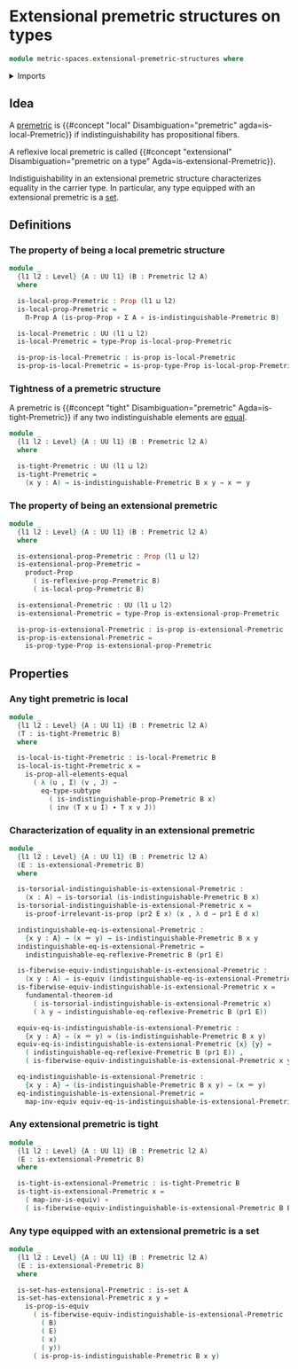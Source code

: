 # Extensional premetric structures on types

```agda
module metric-spaces.extensional-premetric-structures where
```

<details><summary>Imports</summary>

```agda
open import elementary-number-theory.positive-rational-numbers

open import foundation.dependent-pair-types
open import foundation.equivalences
open import foundation.function-types
open import foundation.fundamental-theorem-of-identity-types
open import foundation.identity-types
open import foundation.propositions
open import foundation.sets
open import foundation.subtypes
open import foundation.torsorial-type-families
open import foundation.transport-along-identifications
open import foundation.universe-levels

open import metric-spaces.premetric-structures
open import metric-spaces.reflexive-premetric-structures
```

</details>

## Idea

A [premetric](metric-spaces.premetric-structures.md) is
{{#concept "local" Disambiguation="premetric" agda=is-local-Premetric}} if
indistinguishability has propositional fibers.

A reflexive local premetric is called
{{#concept "extensional" Disambiguation="premetric on a type" Agda=is-extensional-Premetric}}.

Indistiguishability in an extensional premetric structure characterizes equality
in the carrier type. In particular, any type equipped with an extensional
premetric is a [set](foundation.sets.md).

## Definitions

### The property of being a local premetric structure

```agda
module _
  {l1 l2 : Level} {A : UU l1} (B : Premetric l2 A)
  where

  is-local-prop-Premetric : Prop (l1 ⊔ l2)
  is-local-prop-Premetric =
    Π-Prop A (is-prop-Prop ∘ Σ A ∘ is-indistinguishable-Premetric B)

  is-local-Premetric : UU (l1 ⊔ l2)
  is-local-Premetric = type-Prop is-local-prop-Premetric

  is-prop-is-local-Premetric : is-prop is-local-Premetric
  is-prop-is-local-Premetric = is-prop-type-Prop is-local-prop-Premetric
```

### Tightness of a premetric structure

A premetric is
{{#concept "tight" Disambiguation="premetric" Agda=is-tight-Premetric}} if any
two indistinguishable elements are [equal](foundation-core.identity-types.md).

```agda
module _
  {l1 l2 : Level} {A : UU l1} (B : Premetric l2 A)
  where

  is-tight-Premetric : UU (l1 ⊔ l2)
  is-tight-Premetric =
    (x y : A) → is-indistinguishable-Premetric B x y → x ＝ y
```

### The property of being an extensional premetric

```agda
module _
  {l1 l2 : Level} {A : UU l1} (B : Premetric l2 A)
  where

  is-extensional-prop-Premetric : Prop (l1 ⊔ l2)
  is-extensional-prop-Premetric =
    product-Prop
      ( is-reflexive-prop-Premetric B)
      ( is-local-prop-Premetric B)

  is-extensional-Premetric : UU (l1 ⊔ l2)
  is-extensional-Premetric = type-Prop is-extensional-prop-Premetric

  is-prop-is-extensional-Premetric : is-prop is-extensional-Premetric
  is-prop-is-extensional-Premetric =
    is-prop-type-Prop is-extensional-prop-Premetric
```

## Properties

### Any tight premetric is local

```agda
module _
  {l1 l2 : Level} {A : UU l1} (B : Premetric l2 A)
  (T : is-tight-Premetric B)
  where

  is-local-is-tight-Premetric : is-local-Premetric B
  is-local-is-tight-Premetric x =
    is-prop-all-elements-equal
      ( λ (u , I) (v , J) →
        eq-type-subtype
          ( is-indistinguishable-prop-Premetric B x)
          ( inv (T x u I) ∙ T x v J))
```

### Characterization of equality in an extensional premetric

```agda
module _
  {l1 l2 : Level} {A : UU l1} (B : Premetric l2 A)
  (E : is-extensional-Premetric B)
  where

  is-torsorial-indistinguishable-is-extensional-Premetric :
    (x : A) → is-torsorial (is-indistinguishable-Premetric B x)
  is-torsorial-indistinguishable-is-extensional-Premetric x =
    is-proof-irrelevant-is-prop (pr2 E x) (x , λ d → pr1 E d x)

  indistinguishable-eq-is-extensional-Premetric :
    {x y : A} → (x ＝ y) → is-indistinguishable-Premetric B x y
  indistinguishable-eq-is-extensional-Premetric =
    indistinguishable-eq-reflexive-Premetric B (pr1 E)

  is-fiberwise-equiv-indistinguishable-is-extensional-Premetric :
    (x y : A) → is-equiv (indistinguishable-eq-is-extensional-Premetric {x} {y})
  is-fiberwise-equiv-indistinguishable-is-extensional-Premetric x =
    fundamental-theorem-id
      ( is-torsorial-indistinguishable-is-extensional-Premetric x)
      ( λ y → indistinguishable-eq-reflexive-Premetric B (pr1 E))

  equiv-eq-is-indistinguishable-is-extensional-Premetric :
    {x y : A} → (x ＝ y) ≃ (is-indistinguishable-Premetric B x y)
  equiv-eq-is-indistinguishable-is-extensional-Premetric {x} {y} =
    ( indistinguishable-eq-reflexive-Premetric B (pr1 E)) ,
    ( is-fiberwise-equiv-indistinguishable-is-extensional-Premetric x y)

  eq-indistinguishable-is-extensional-Premetric :
    {x y : A} → (is-indistinguishable-Premetric B x y) → (x ＝ y)
  eq-indistinguishable-is-extensional-Premetric =
    map-inv-equiv equiv-eq-is-indistinguishable-is-extensional-Premetric
```

### Any extensional premetric is tight

```agda
module _
  {l1 l2 : Level} {A : UU l1} (B : Premetric l2 A)
  (E : is-extensional-Premetric B)
  where

  is-tight-is-extensional-Premetric : is-tight-Premetric B
  is-tight-is-extensional-Premetric x =
    ( map-inv-is-equiv) ∘
    ( is-fiberwise-equiv-indistinguishable-is-extensional-Premetric B E x)
```

### Any type equipped with an extensional premetric is a set

```agda
module _
  {l1 l2 : Level} {A : UU l1} (B : Premetric l2 A)
  (E : is-extensional-Premetric B)
  where

  is-set-has-extensional-Premetric : is-set A
  is-set-has-extensional-Premetric x y =
    is-prop-is-equiv
      ( is-fiberwise-equiv-indistinguishable-is-extensional-Premetric
        ( B)
        ( E)
        ( x)
        ( y))
      ( is-prop-is-indistinguishable-Premetric B x y)
```

